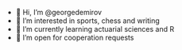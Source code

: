 - 👋 Hi, I’m @georgedemirov
- 👀 I’m interested in sports, chess and writing
- 🌱 I’m currently learning actuarial sciences and R 
- 💞️ I’m open for cooperation requests

<!---
georgedemirov/georgedemirov is a ✨ special ✨ repository because its `README.md` (this file) appears on your GitHub profile.
You can click the Preview link to take a look at your changes.
--->
